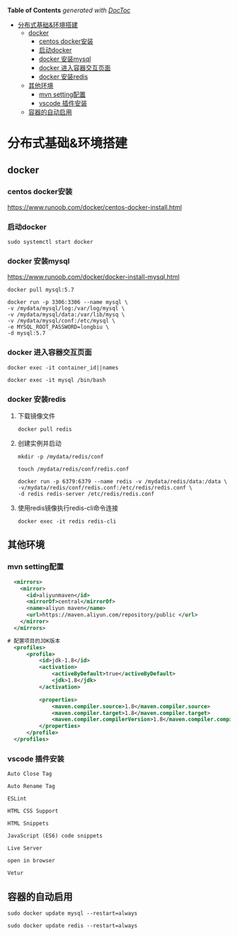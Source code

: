 <!-- START doctoc generated TOC please keep comment here to allow auto update -->
<!-- DON'T EDIT THIS SECTION, INSTEAD RE-RUN doctoc TO UPDATE -->
**Table of Contents**  *generated with [DocToc](https://github.com/thlorenz/doctoc)*

- [分布式基础&环境搭建](#%E5%88%86%E5%B8%83%E5%BC%8F%E5%9F%BA%E7%A1%80%E7%8E%AF%E5%A2%83%E6%90%AD%E5%BB%BA)
  - [docker](#docker)
    - [centos docker安装](#centos-docker%E5%AE%89%E8%A3%85)
    - [启动docker](#%E5%90%AF%E5%8A%A8docker)
    - [docker 安装mysql](#docker-%E5%AE%89%E8%A3%85mysql)
    - [docker 进入容器交互页面](#docker-%E8%BF%9B%E5%85%A5%E5%AE%B9%E5%99%A8%E4%BA%A4%E4%BA%92%E9%A1%B5%E9%9D%A2)
    - [docker 安装redis](#docker-%E5%AE%89%E8%A3%85redis)
  - [其他环境](#%E5%85%B6%E4%BB%96%E7%8E%AF%E5%A2%83)
    - [mvn setting配置](#mvn-setting%E9%85%8D%E7%BD%AE)
    - [vscode 插件安装](#vscode-%E6%8F%92%E4%BB%B6%E5%AE%89%E8%A3%85)
  - [容器的自动启用](#%E5%AE%B9%E5%99%A8%E7%9A%84%E8%87%AA%E5%8A%A8%E5%90%AF%E7%94%A8)

<!-- END doctoc generated TOC please keep comment here to allow auto update -->

# 分布式基础&环境搭建

## docker

### centos docker安装

https://www.runoob.com/docker/centos-docker-install.html

### 启动docker

```
sudo systemctl start docker
```

### docker 安装mysql

https://www.runoob.com/docker/docker-install-mysql.html

```shell
docker pull mysql:5.7

docker run -p 3306:3306 --name mysql \
-v /mydata/mysql/log:/var/log/mysql \
-v /mydata/mysql/data:/var/lib/mysq \
-v /mydata/mysql/conf:/etc/mysql \
-e MYSQL_ROOT_PASSWORD=longbiu \
-d mysql:5.7
```

### docker 进入容器交互页面

```shell
docker exec -it container_id||names

docker exec -it mysql /bin/bash
```

### docker 安装redis

1. 下载镜像文件

   ```shell
   docker pull redis
   ```

2. 创建实例并启动

   ```
   mkdir -p /mydata/redis/conf
   
   touch /mydata/redis/conf/redis.conf
   
   docker run -p 6379:6379 --name redis -v /mydata/redis/data:/data \
   -v/mydata/redis/conf/redis.conf:/etc/redis/redis.conf \
   -d redis redis-server /etc/redis/redis.conf
   ```

3. 使用redis镜像执行redis-cli命令连接

   ```shell
   docker exec -it redis redis-cli
   ```

## 其他环境

### mvn setting配置

```xml
  <mirrors>
    <mirror>
      <id>aliyunmaven</id>
      <mirrorOf>central</mirrorOf>
      <name>aliyun maven</name>
      <url>https://maven.aliyun.com/repository/public </url>
    </mirror>
  </mirrors>

# 配置项目的JDK版本
  <profiles>
      <profile>
          <id>jdk-1.8</id>
          <activation>
              <activeByDefault>true</activeByDefault>
              <jdk>1.8</jdk>
          </activation>

          <properties>
              <maven.compiler.source>1.8</maven.compiler.source>
              <maven.compiler.target>1.8</maven.compiler.target>
              <maven.compiler.compilerVersion>1.8</maven.compiler.compilerVersion>
          </properties>
      </profile>
  </profiles>
```

### vscode 插件安装

```
Auto Close Tag

Auto Rename Tag

ESLint

HTML CSS Support

HTML Snippets

JavaScript (ES6) code snippets

Live Server

open in browser

Vetur
```

## 容器的自动启用

```shell
sudo docker update mysql --restart=always

sudo docker update redis --restart=always
```


